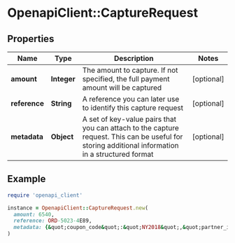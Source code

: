 # OpenapiClient::CaptureRequest

## Properties

| Name | Type | Description | Notes |
| ---- | ---- | ----------- | ----- |
| **amount** | **Integer** | The amount to capture. If not specified, the full payment amount will be captured  | [optional] |
| **reference** | **String** | A reference you can later use to identify this capture request | [optional] |
| **metadata** | **Object** | A set of key-value pairs that you can attach to the capture request. This can be useful for storing additional information in a structured format | [optional] |

## Example

```ruby
require 'openapi_client'

instance = OpenapiClient::CaptureRequest.new(
  amount: 6540,
  reference: ORD-5023-4E89,
  metadata: {&quot;coupon_code&quot;:&quot;NY2018&quot;,&quot;partner_id&quot;:123989}
)
```


